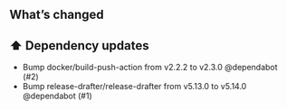 ## What’s changed

## ⬆️ Dependency updates

- Bump docker/build-push-action from v2.2.2 to v2.3.0 @dependabot (#2)
- Bump release-drafter/release-drafter from v5.13.0 to v5.14.0 @dependabot (#1)
